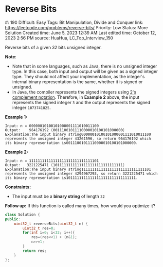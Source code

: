 # Reverse Bits

#: 190
Difficult: Easy
Tags: Bit Manipulation, Divide and Conquer
link: https://leetcode.com/problems/reverse-bits/
Priority: Low
Status: More Solution
Created time: June 5, 2023 12:39 AM
Last edited time: October 12, 2023 2:56 PM
source: HuaHua, LC_Top_Interview_150

Reverse bits of a given 32 bits unsigned integer.

**Note:**

- Note that in some languages, such as Java, there is no unsigned integer type. In this case, both input and output will be given as a signed integer type. They should not affect your implementation, as the integer's internal binary representation is the same, whether it is signed or unsigned.
- In Java, the compiler represents the signed integers using [2's complement notation](https://en.wikipedia.org/wiki/Two%27s_complement). Therefore, in **Example 2** above, the input represents the signed integer `3` and the output represents the signed integer `1073741825`.

**Example 1:**

```
Input: n = 00000010100101000001111010011100
Output:    964176192 (00111001011110000010100101000000)
Explanation:The input binary string00000010100101000001111010011100 represents the unsigned integer 43261596, so return 964176192 which its binary representation is00111001011110000010100101000000.

```

**Example 2:**

```
Input: n = 11111111111111111111111111111101
Output:   3221225471 (10111111111111111111111111111111)
Explanation:The input binary string11111111111111111111111111111101 represents the unsigned integer 4294967293, so return 3221225471 which its binary representation is10111111111111111111111111111111.

```

**Constraints:**

- The input must be a **binary string** of length `32`

**Follow up:** If this function is called many times, how would you optimize it?

```cpp
class Solution {
public:
    uint32_t reverseBits(uint32_t n) {
        uint32_t res=0;
        for(int i=0; i<32; i++){
            res=(res<<1) + (n&1);
            n>>=1;
        }
        return res;
    }
};
```